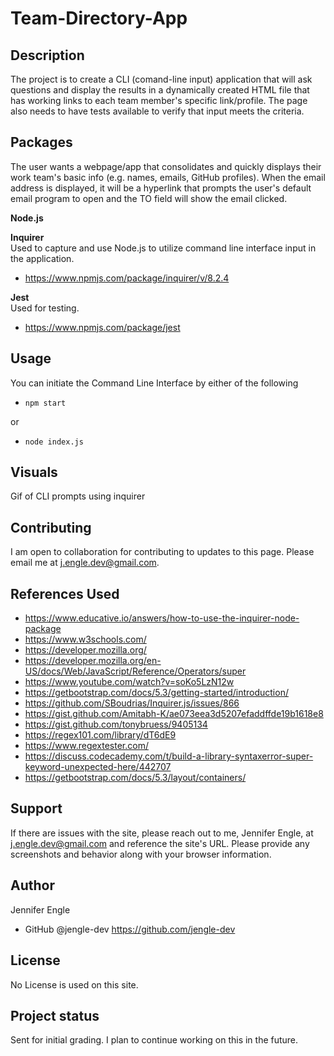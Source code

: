 # Team-Directory-App

## Description
The project is to create a CLI (comand-line input) application that will ask questions and display the results in a dynamically created HTML file that has working links to each team member's specific link/profile. The page also needs to have tests available to verify that input meets the criteria.

## Packages
The user wants a webpage/app that consolidates and quickly displays their work team's basic info (e.g. names, emails, GitHub profiles).
When the email address is displayed, it will be a hyperlink that prompts the user's default email program to open and the TO field will show the email clicked.

**Node.js** </br>


**Inquirer** </br>
Used to capture and use Node.js to utilize command line interface input in the application.
* https://www.npmjs.com/package/inquirer/v/8.2.4

**Jest** </br>
Used for testing.
* https://www.npmjs.com/package/jest

## Usage
You can initiate the Command Line Interface by either of the following
* `npm start`

or

* `node index.js`

## Visuals 
<!-- Need to provide a screenshot -->

Gif of CLI prompts using inquirer



## Contributing
I am open to collaboration for contributing to updates to this page. Please email me at j.engle.dev@gmail.com. 

## References Used
* https://www.educative.io/answers/how-to-use-the-inquirer-node-package
* https://www.w3schools.com/
* https://developer.mozilla.org/
* https://developer.mozilla.org/en-US/docs/Web/JavaScript/Reference/Operators/super
* https://www.youtube.com/watch?v=soKo5LzN12w
* https://getbootstrap.com/docs/5.3/getting-started/introduction/
* https://github.com/SBoudrias/Inquirer.js/issues/866
* https://gist.github.com/Amitabh-K/ae073eea3d5207efaddffde19b1618e8
* https://gist.github.com/tonybruess/9405134
* https://regex101.com/library/dT6dE9
* https://www.regextester.com/ 
* https://discuss.codecademy.com/t/build-a-library-syntaxerror-super-keyword-unexpected-here/442707
* https://getbootstrap.com/docs/5.3/layout/containers/

## Support
If there are issues with the site, please reach out to me, Jennifer Engle, at j.engle.dev@gmail.com and reference the site's URL. Please provide any screenshots and behavior along with your browser information.

## Author
Jennifer Engle
* GitHub @jengle-dev https://github.com/jengle-dev

## License
No License is used on this site.

## Project status
Sent for initial grading. I plan to continue working on this in the future. 
